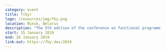 ```yaml
---
category: event
title: f(by)
logo: /resources/img/fby.png
location: Minsk, Belarus
description: "The 5th edition of the conference on functional programming in Minsk, Belarus."
start: 25 January 2019
end: 26 January 2019
link-out: https://fby.dev/2019
---
```

